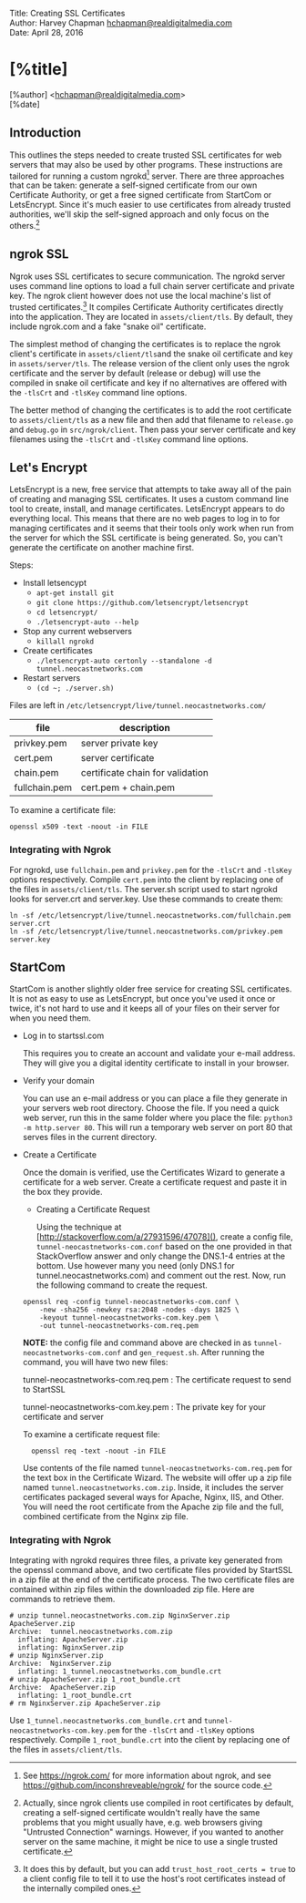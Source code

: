 Title:  Creating SSL Certificates  
Author: Harvey Chapman <hchapman@realdigitalmedia.com>  
Date:   April 28, 2016  

# [%title] #

[%author] <<hchapman@realdigitalmedia.com>>  
[%date]  

## Introduction ##

This outlines the steps needed to create trusted SSL certificates for web servers that may also be used by other programs. These instructions are tailored for running a custom ngrokd[^1] server. There are three approaches that can be taken: generate a self-signed certificate from our own Certificate Authority, or get a free signed certificate from StartCom or LetsEncrypt. Since it's much easier to use certificates from already trusted authorities, we'll skip the self-signed approach and only focus on the others.[^2]

[^1]: See <https://ngrok.com/> for more information about ngrok, and see <https://github.com/inconshreveable/ngrok/> for the source code.

[^2]: Actually, since ngrok clients use compiled in root certificates by default, creating a self-signed certificate wouldn't really have the same problems that you might usually have, e.g. web browsers giving "Untrusted Connection" warnings. However, if you wanted to another server on the same machine, it might be nice to use a single trusted certificate. 

## ngrok SSL ##

Ngrok uses SSL certificates to secure communication. The ngrokd server uses command line options to load a full chain server certificate and private key. The ngrok client however does not use the local machine's list of trusted certificates.[^no_host_certs] It compiles Certificate Authority certificates directly into the application. They are located in `assets/client/tls`. By default, they include ngrok.com and a fake "snake oil" certificate.

The simplest method of changing the certificates is to replace
the ngrok client's certificate in `assets/client/tls`and the snake oil certificate and key in `assets/server/tls`. The release version of the client only uses the ngrok certificate and the server by default (release or debug) will use the compiled in snake oil certificate and key if no alternatives are offered with the `-tlsCrt` and `-tlsKey` command line options.

The better method of changing the certificates is to add the root certificate to `assets/client/tls` as a new file and then add that filename to `release.go` and `debug.go` in `src/ngrok/client`. Then pass your server certificate and key filenames using the `-tlsCrt` and `-tlsKey` command line options.

[^no_host_certs]: It does this by default, but you can add `trust_host_root_certs = true` to a client config file to tell it to use the host's root certificates instead of the internally compiled ones.

## Let's Encrypt ##

LetsEncrypt is a new, free service that attempts to take away all of the pain of creating and managing SSL certificates. It uses a custom command line tool to create, install, and manage certificates. LetsEncrypt appears to do everything local. This means that there are no web pages to log in to for managing certificates and it seems that their tools only work when run from the server for which the SSL certificate is being generated. So, you can't generate the certificate on another machine first.

Steps:

- Install letsencypt
	- `apt-get install git`
	- `git clone https://github.com/letsencrypt/letsencrypt`
	- `cd letsencrypt/`
	- `./letsencrypt-auto --help`
- Stop any current webservers
	- `killall ngrokd`
- Create certificates
	- `./letsencrypt-auto certonly --standalone -d tunnel.neocastnetworks.com`
- Restart servers
	- `(cd ~; ./server.sh)`

Files are left in `/etc/letsencrypt/live/tunnel.neocastnetworks.com/`

| file	| description	|  
| ------	| ------	|  
| privkey.pem	| server private key	|  
| cert.pem	| server certificate	|  
| chain.pem	| certificate chain for validation	|  
| fullchain.pem	| cert.pem + chain.pem	|  

To examine a certificate file:

`openssl x509 -text -noout -in FILE`

### Integrating with Ngrok ###

For ngrokd, use `fullchain.pem` and `privkey.pem` for the `-tlsCrt` and `-tlsKey` options respectively. Compile `cert.pem` into the client by replacing one of the files in `assets/client/tls`. The server.sh script used to start ngrokd looks for server.crt and server.key. Use these commands to create them:

```
ln -sf /etc/letsencrypt/live/tunnel.neocastnetworks.com/fullchain.pem server.crt
ln -sf /etc/letsencrypt/live/tunnel.neocastnetworks.com/privkey.pem server.key
```

## StartCom ##

StartCom is another slightly older free service for creating SSL certificates. It is not as easy to use as LetsEncrypt, but once you've used it once or twice, it's not hard to use and it keeps all of your files on their server for when you need them.

- Log in to startssl.com

	This requires you to create an account and validate your e-mail address. They will give you a digital identity certificate to install in your browser.

- Verify your domain

	You can use an e-mail address or you can place a file they generate in your servers web root directory. Choose the file. If you need a quick web server, run this in the same folder where you place the file: `python3 -m http.server 80`. This will run a temporary web server on port 80 that serves files in the current directory.

- Create a Certificate

	Once the domain is verified, use the Certificates Wizard to generate a certificate for a web server. Create a certificate request and paste it in the box they provide.

	- Creating a Certificate Request

		Using the technique at [http://stackoverflow.com/a/27931596/47078](), create a config file, `tunnel-neocastnetworks-com.conf` based on the one provided in that StackOverflow answer and only change the DNS.1-4 entries at the bottom. Use however many you need (only DNS.1 for tunnel.neocastnetworks.com) and comment out the rest. Now, run the following command to create the request.

	```
	openssl req -config tunnel-neocastnetworks-com.conf \
		-new -sha256 -newkey rsa:2048 -nodes -days 1825 \
		-keyout tunnel-neocastnetworks-com.key.pem \
		-out tunnel-neocastnetworks-com.req.pem
	```

	__NOTE:__ the config file and command above are checked in as `tunnel-neocastnetworks-com.conf` and `gen_request.sh`. After running the command, you will have two new files:

	tunnel-neocastnetworks-com.req.pem
	: The certificate request to send to StartSSL

	tunnel-neocastnetworks-com.key.pem
	: The private key for your certificate and server

	To examine a certificate request file:

        openssl req -text -noout -in FILE

	Use contents of the file named `tunnel-neocastnetworks-com.req.pem` for the text box in the Certificate Wizard. The website will offer up a zip file named `tunnel.neocastnetworks.com.zip`. Inside, it includes the server certificates packaged several ways for Apache, Nginx, IIS, and Other. You will need the root certificate from the Apache zip file and the full, combined certificate from the Nginx zip file.

### Integrating with Ngrok ###

Integrating with ngrokd requires three files, a private key generated from the openssl command above, and two certificate files provided by StartSSL in a zip file at the end of the certificate process. The two certificate files are contained within zip files within the downloaded zip file. Here are commands to retrieve them.

```
# unzip tunnel.neocastnetworks.com.zip NginxServer.zip ApacheServer.zip
Archive:  tunnel.neocastnetworks.com.zip
  inflating: ApacheServer.zip
  inflating: NginxServer.zip
# unzip NginxServer.zip
Archive:  NginxServer.zip
  inflating: 1_tunnel.neocastnetworks.com_bundle.crt
# unzip ApacheServer.zip 1_root_bundle.crt
Archive:  ApacheServer.zip
  inflating: 1_root_bundle.crt
# rm NginxServer.zip ApacheServer.zip
```

Use `1_tunnel.neocastnetworks.com_bundle.crt` and `tunnel-neocastnetworks-com.key.pem` for the `-tlsCrt` and `-tlsKey` options respectively. Compile `1_root_bundle.crt` into the client by replacing one of the files in `assets/client/tls`.
